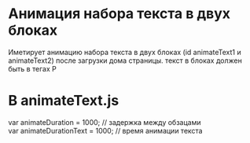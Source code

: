 # Анимация набора текста  в двух блоках
Иметирует анимацию набора текста в двух блоках (id animateText1 и animateText2)  после загрузки дома страницы. 
текст в блоках должен быть в тегах P

# В animateText.js
var animateDuration = 1000; // задержка между обзацами <br>
var animateDurationText = 1000; // время анимации текста



